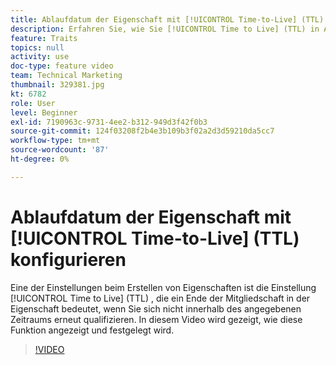 ```yaml
---
title: Ablaufdatum der Eigenschaft mit [!UICONTROL Time-to-Live] (TTL) konfigurieren
description: Erfahren Sie, wie Sie [!UICONTROL Time to Live] (TTL) in Audience Manager finden und festlegen. Verwenden Sie diese Einstellung, wenn Sie Eigenschaften erstellen, wodurch ein Ablaufdatum für die Mitgliedschaft in der Eigenschaft festgelegt wird, wenn sich ein Benutzer nicht innerhalb des angegebenen Zeitraums erneut qualifiziert.
feature: Traits
topics: null
activity: use
doc-type: feature video
team: Technical Marketing
thumbnail: 329381.jpg
kt: 6782
role: User
level: Beginner
exl-id: 7190963c-9731-4ee2-b312-949d3f42f0b3
source-git-commit: 124f03208f2b4e3b109b3f02a2d3d59210da5cc7
workflow-type: tm+mt
source-wordcount: '87'
ht-degree: 0%

---
```


# Ablaufdatum der Eigenschaft mit [!UICONTROL Time-to-Live] (TTL) konfigurieren

Eine der Einstellungen beim Erstellen von Eigenschaften ist die Einstellung [!UICONTROL Time to Live] (TTL) , die ein Ende der Mitgliedschaft in der Eigenschaft bedeutet, wenn Sie sich nicht innerhalb des angegebenen Zeitraums erneut qualifizieren. In diesem Video wird gezeigt, wie diese Funktion angezeigt und festgelegt wird.

>[!VIDEO](https://video.tv.adobe.com/v/329381/?quality=12&learn=on)
